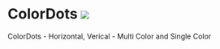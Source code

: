 # ColorDots [![](https://jitpack.io/v/saran2somu/ColorDots.svg)](https://jitpack.io/#saran2somu/ColorDots)

ColorDots - Horizontal, Verical - Multi Color and Single Color


